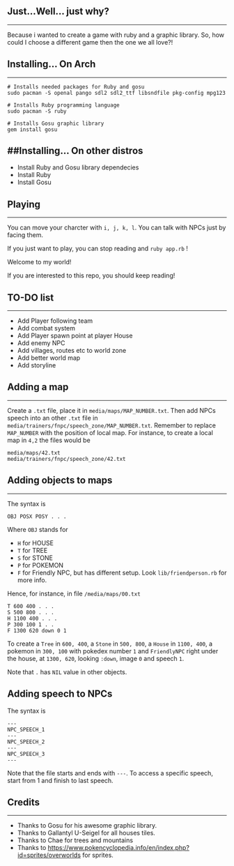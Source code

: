 ## Just...Well... just why?
---
Because i wanted to create a game with ruby and a graphic library. So, how could
I choose a different game then the one we all love?!

## Installing... On Arch
---
```
# Installs needed packages for Ruby and gosu
sudo pacman -S openal pango sdl2 sdl2_ttf libsndfile pkg-config mpg123

# Installs Ruby programming language
sudo pacman -S ruby

# Installs Gosu graphic library
gem install gosu
```

##Installing... On other distros
---
* Install Ruby and Gosu library dependecies
* Install Ruby
* Install Gosu

## Playing
---
You can move your charcter with `i, j, k, l`. You can talk with NPCs
just by facing them.

If you just want to play, you can stop reading and `ruby app.rb` !

Welcome to my world!

If you are interested to this repo, you should keep reading!

## TO-DO list
---
* Add Player following team
* Add combat system
* Add Player spawn point at player House
* Add enemy NPC
* Add villages, routes etc to world zone
* Add better world map
* Add storyline

## Adding a map
---
Create a `.txt` file, place it in `media/maps/MAP_NUMBER.txt`. Then add NPCs
speech into an other `.txt` file in `media/trainers/fnpc/speech_zone/MAP_NUMBER.txt`.
Remember to replace `MAP_NUMBER` with the position of local map. For instance,
to create a local map in `4,2` the files would be

```
media/maps/42.txt
media/trainers/fnpc/speech_zone/42.txt
```

## Adding objects to maps
---
The syntax is
```
OBJ POSX POSY . . .
```
Where `OBJ` stands for


* `H` for HOUSE
* `T` for TREE
* `S` for STONE
* `P` for POKEMON
* `F` for Friendly NPC, but has different setup. Look `lib/friendperson.rb` for more info.

Hence, for instance, in file `/media/maps/00.txt`
```
T 600 400 . . .
S 500 800 . . .
H 1100 400 . . .
P 300 100 1 . .
F 1300 620 down 0 1
```
To create a `Tree` in `600, 400`, a `Stone` in `500, 800`, a `House` in `1100, 400`, a
pokemon in `300, 100` with pokedex number `1` and `FriendlyNPC` right under the
house, at `1300, 620`, looking `:down`, image `0` and speech `1`.

Note that `.` has `NIL` value in other objects.

## Adding speech to NPCs
The syntax is

```
---
NPC_SPEECH_1
---
NPC_SPEECH_2
---
NPC_SPEECH_3
---
```

Note that the file starts and ends with `---`. To access a specific speech, start from 1
and finish to last speech.

## Credits
---
* Thanks to Gosu for his awesome graphic library.
* Thanks to Gallantyl U-Seigel for all houses tiles.
* Thanks to Chae for trees and mountains
* Thanks to https://www.pokencyclopedia.info/en/index.php?id=sprites/overworlds for sprites.
